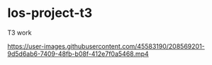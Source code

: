 # Ios-project-t3
T3 work 


https://user-images.githubusercontent.com/45583190/208569201-9d5d6ab6-7409-48fb-b08f-412e7f0a5468.mp4

